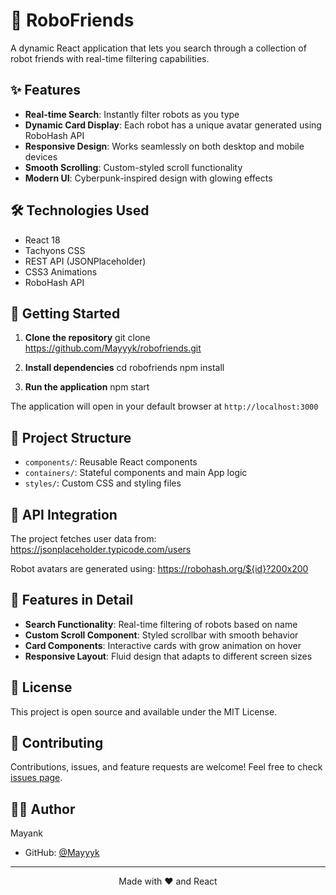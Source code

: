 # 🤖 RoboFriends

A dynamic React application that lets you search through a collection of robot friends with real-time filtering capabilities.

## ✨ Features

- **Real-time Search**: Instantly filter robots as you type
- **Dynamic Card Display**: Each robot has a unique avatar generated using RoboHash API
- **Responsive Design**: Works seamlessly on both desktop and mobile devices
- **Smooth Scrolling**: Custom-styled scroll functionality
- **Modern UI**: Cyberpunk-inspired design with glowing effects

## 🛠️ Technologies Used

- React 18
- Tachyons CSS
- REST API (JSONPlaceholder)
- CSS3 Animations
- RoboHash API

## 🚀 Getting Started

1. **Clone the repository**
git clone https://github.com/Mayyyk/robofriends.git

2. **Install dependencies**
cd robofriends
npm install

3. **Run the application**
npm start

The application will open in your default browser at `http://localhost:3000`

## 🎨 Project Structure

- `components/`: Reusable React components
- `containers/`: Stateful components and main App logic
- `styles/`: Custom CSS and styling files

## 🔧 API Integration

The project fetches user data from:
https://jsonplaceholder.typicode.com/users

Robot avatars are generated using:
https://robohash.org/${id}?200x200

## 🌟 Features in Detail

- **Search Functionality**: Real-time filtering of robots based on name
- **Custom Scroll Component**: Styled scrollbar with smooth behavior
- **Card Components**: Interactive cards with grow animation on hover
- **Responsive Layout**: Fluid design that adapts to different screen sizes

## 📝 License

This project is open source and available under the MIT License.

## 🤝 Contributing

Contributions, issues, and feature requests are welcome! Feel free to check [issues page](https://github.com/Mayyyk/robofriends/issues).

## 👨‍💻 Author

Mayank
- GitHub: [@Mayyyk](https://github.com/Mayyyk)

---

<p align="center">Made with ❤️ and React</p>